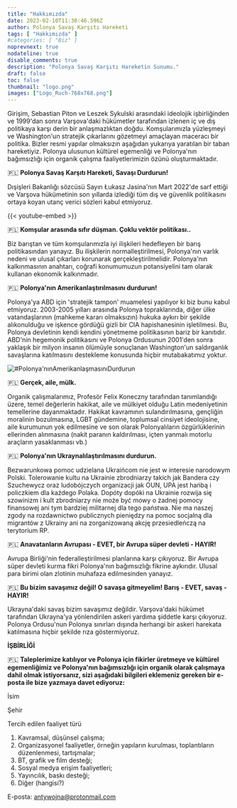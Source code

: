 ```yaml
---
title: "Hakkımızda"
date: 2023-02-10T11:30:46.596Z
author: Polonya Savaş Karşıtı Hareketi
tags: [ "Hakkımızda" ]
#categories: [ "Biz" ]
noprevnext: true
nodateline: true
disable_comments: true
description: "Polonya Savaş Karşıtı Hareketin Sunumu."
draft: false
toc: false
thumbnail: "logo.png"
images: ["Logo_Ruch-768x768.png"]
---
```


Girişim, Sebastian Piton ve Leszek Sykulski arasındaki ideolojik işbirliğinden ve 1999'dan sonra Varşova'daki hükümetler tarafından izlenen iç ve dış politikaya karşı derin bir anlaşmazlıktan doğdu. Komşularımızla yüzleşmeyi ve Washington'un stratejik çıkarlarını gözetmeyi amaçlayan maceracı bir politika. Bizler resmi yapılar olmaksızın aşağıdan yukarıya yaratılan bir taban hareketiyiz. Polonya ulusunun kültürel egemenliği ve Polonya'nın bağımsızlığı için organik çalışma faaliyetlerimizin özünü oluşturmaktadır.


🇵🇱 **Polonya Savaş Karşıtı Hareketi, Savaşı Durdurun!**


Dışişleri Bakanlığı sözcüsü Sayın Łukasz Jasina'nın Mart 2022'de sarf ettiği ve Varşova hükümetinin son yıllarda izlediği tüm dış ve güvenlik politikasını ortaya koyan utanç verici sözleri kabul etmiyoruz.


{{< youtube-embed >}}


🇵🇱 **Komşular arasında sıfır düşman. Çoklu vektör politikası..**

Biz barıştan ve tüm komşularımızla iyi ilişkileri hedefleyen bir barış politikasından yanayız. Bu ilişkilerin normalleştirilmesi, Polonya'nın varlık nedeni ve ulusal çıkarları korunarak gerçekleştirilmelidir. Polonya'nın kalkınmasının anahtarı, coğrafi konumumuzun potansiyelini tam olarak kullanan ekonomik kalkınmadır.


🇵🇱 **Polonya'nın Amerikanlaştırılmasını durdurun!**


Polonya'ya ABD için 'stratejik tampon' muamelesi yapılıyor ki biz bunu kabul etmiyoruz. 2003-2005 yılları arasında Polonya topraklarında, diğer ülke vatandaşlarının (mahkeme kararı olmaksızın) hukuka aykırı bir şekilde alıkonulduğu ve işkence gördüğü gizli bir CIA hapishanesinin işletilmesi. Bu, Polonya devletinin kendi kendini yönetmeme politikasının bariz bir kanıtıdır. ABD'nin hegemonik politikasını ve Polonya Ordusunun 2001'den sonra yaklaşık bir milyon insanın ölümüyle sonuçlanan Washington'un saldırganlık savaşlarına katılmasını destekleme konusunda hiçbir mutabakatımız yoktur.


![#Polonya'nınAmerikanlaşmasınıDurdurun](/Logo1-450x450.png)


🇵🇱 **Gerçek, aile, mülk.**


Organik çalışmalarımız, Profesör Felix Koneczny tarafından tanımlandığı üzere, temel değerlerin hakikat, aile ve mülkiyet olduğu Latin medeniyetinin temellerine dayanmaktadır. Hakikat kavramının sulandırılmasına, gençliğin moralinin bozulmasına, LGBT gündemine, toplumsal cinsiyet ideolojisine, aile kurumunun yok edilmesine ve son olarak Polonyalıların özgürlüklerinin ellerinden alınmasına (nakit paranın kaldırılması, içten yanmalı motorlu araçların yasaklanması vb.)


🇵🇱 **Polonya'nın Ukraynalılaştırılmasını durdurun.**


Bezwarunkowa pomoc udzielana Ukraińcom nie jest w interesie narodowym Polski. Tolerowanie kultu na Ukrainie zbrodniarzy takich jak Bandera czy Szuchewycz oraz ludobójczych organizacji jak OUN, UPA jest hańbą i policzkiem dla każdego Polaka. Dopóty dopóki na Ukrainie rozwija się szowinizm i kult zbrodniarzy nie może być mowy o żadnej pomocy finansowej ani tym bardziej militarnej dla tego państwa. Nie ma naszej zgody na rozdawnictwo publicznych pieniędzy na pomoc socjalną dla migrantów z Ukrainy ani na zorganizowaną akcję przesiedleńczą na terytorium RP.


🇵🇱 **Anavatanların Avrupası - EVET, bir Avrupa süper devleti - HAYIR!**


Avrupa Birliği'nin federalleştirilmesi planlarına karşı çıkıyoruz. Bir Avrupa süper devleti kurma fikri Polonya'nın bağımsızlığı fikrine aykırıdır. Ulusal para birimi olan zlotinin muhafaza edilmesinden yanayız.


🇵🇱 **Bu bizim savaşımız değil! O savaşa gitmeyelim! Barış - EVET, savaş - HAYIR!**


Ukrayna'daki savaş bizim savaşımız değildir. Varşova'daki hükümet tarafından Ukrayna'ya yönlendirilen askeri yardıma şiddetle karşı çıkıyoruz. Polonya Ordusu'nun Polonya sınırları dışında herhangi bir askeri harekata katılmasına hiçbir şekilde rıza göstermiyoruz.


**İŞBİRLİĞİ**

🇵🇱 **Taleplerimize katılıyor ve Polonya için fikirler üretmeye ve kültürel egemenliğimiz ve Polonya'nın bağımsızlığı için organik olarak çalışmaya dahil olmak istiyorsanız, sizi aşağıdaki bilgileri eklemeniz gereken bir e-posta ile bize yazmaya davet ediyoruz:**

İsim

Şehir

Tercih edilen faaliyet türü
1. Kavramsal, düşünsel çalışma;
2. Organizasyonel faaliyetler, örneğin yapıların kurulması, toplantıların düzenlenmesi, tartışmalar;
3. BT, grafik ve film desteği;
4. Sosyal medya erişim faaliyetleri;
5. Yayıncılık, baskı desteği;
6. Diğer (hangisi?)

E-posta: antywojna@protonmail.com